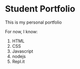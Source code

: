 # Student Portfolio

This is my personal portfolio

For now, I know:

1. HTML
1. CSS
1. Javascript
1. nodejs
1. Repl.it
